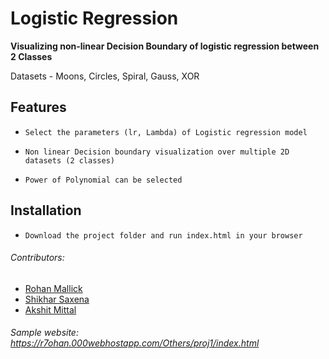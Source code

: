 # Logistic Regression

**Visualizing non-linear Decision Boundary of logistic regression between 2 Classes <br>**

Datasets - Moons, Circles, Spiral, Gauss, XOR

## Features

- `Select the parameters (lr, Lambda) of Logistic regression model`

- `Non linear Decision boundary visualization over multiple 2D datasets (2 classes)`

- `Power of Polynomial can be selected`

## Installation

- `Download the project folder and run index.html in your browser`
###### Contributors:
- [Rohan Mallick](https://github.com/r7rohan)
- [Shikhar Saxena](https://github.com/shikhar2402) 
- [Akshit Mittal](https://github.com/akshitmittal1)


###### Sample website: https://r7ohan.000webhostapp.com/Others/proj1/index.html
